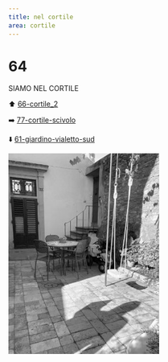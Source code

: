 ```yaml
---
title: nel cortile
area: cortile
---
```

# 64
SIAMO NEL CORTILE

⬆︎ [66-cortile_2](66-cortile_2.md)

➡️ [77-cortile-scivolo](77-cortile-scivolo.md)

⬇️ [61-giardino-vialetto-sud](61-giardino-vialetto-sud.md)


![foto_44](../_assets/preview/foto_44.jpg)